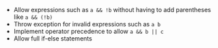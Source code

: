 - Allow expressions such as `a && !b` without having to add parentheses like `a && (!b)`
- Throw exception for invalid expressions such as `a b`
- Implement operator precedence to allow `a && b || c`
- Allow full if-else statements